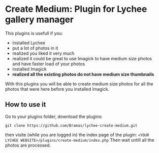 # Create Medium: Plugin for Lychee gallery manager

This plugins is usefull if you:
* installed Lychee
* put a lot of photos in it
* realized you liked it very much
* realized it could be great to use Imagick to have medium size photos and have faster load of your photos
* installed Imagick
* **realized all the existing photos do not have medium size thumbnails**

With this plugins you will be able to create medium size photos for all the photos that were here before you installed Imagick.

## How to use it

Go to your plugins folder, download the plugins:
```
git clone https://github.com/Bramas/lychee-create-medium.git
```

then visite (while you are logged in) the index page of the plugin: `<YOUR LYCHEE WEBSITE>/plugins/create-medium/index.php`
Then wait untill all the photos are processed.

